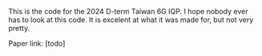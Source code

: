 This is the code for the 2024 D-term Taiwan 6G IQP.
I hope nobody ever has to look at this code. It is excelent at what it was made for, but not very pretty.

Paper link: [todo]